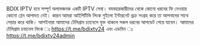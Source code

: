 BDIX IPTV হবে সম্পূর্ণ অলাভজনক একটি IPTV সেবা। বযবহারকারীদের থেকে কোনো ধরনের ফি নেওয়ার কোনো প্লেন আপাদত নেই।
কারন আমরা আইপিটিভি লিংক গুইলো ইন্টারনেট থ্রক্র সংগ্রহ করে তা আপনাদের সাথে সেয়ার করে থাকি।
আপইনারা আমাদের টেলিগ্রাম চ্যানেলে যুক্ত থাকলে সকল ধরনের আপডেট পেয়ে যাবেন।
আমাদের টেলিগ্রাম চযানেল লিংক ঃ https://t.me/bdixtv24
এবং এডমিন ঃ https://t.me/bdixtv24admin
